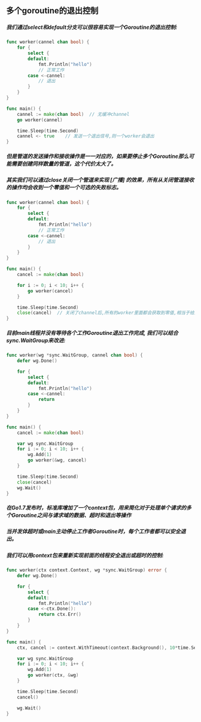 ## 多个goroutine的退出控制

##### 我们通过select和default分支可以很容易实现一个Goroutine的退出控制:
```go
func worker(cannel chan bool) {
	for {
		select {
		default:
			fmt.Println("hello")
			// 正常工作
		case <-cannel:
			// 退出
		}
	}
}

func main() {
	cannel := make(chan bool)  // 无缓冲channel
	go worker(cannel)

	time.Sleep(time.Second)
	cannel <- true    // 发送一个退出信号,则一个worker会退出
}
```

##### 但是管道的发送操作和接收操作是一一对应的，如果要停止多个Goroutine那么可能需要创建同样数量的管道，这个代价太大了。
##### 其实我们可以通过close关闭一个管道来实现 [广播] 的效果，所有从关闭管道接收的操作均会收到一个零值和一个可选的失败标志。

```go
func worker(cannel chan bool) {
	for {
		select {
		default:
			fmt.Println("hello")
			// 正常工作
		case <-cannel:
			// 退出
		}
	}
}

func main() {
	cancel := make(chan bool)

	for i := 0; i < 10; i++ {
		go worker(cancel)
	}

	time.Sleep(time.Second)
	close(cancel)  // 关闭了channel后,所有的worker里面都会获取到零值,相当于给所有的worker发送了退出信号
}
```

##### 目前main线程并没有等待各个工作Goroutine退出工作完成, 我们可以结合sync.WaitGroup来改进:
```go
func worker(wg *sync.WaitGroup, cannel chan bool) {
	defer wg.Done()

	for {
		select {
		default:
			fmt.Println("hello")
		case <-cannel:
			return
		}
	}
}

func main() {
	cancel := make(chan bool)

	var wg sync.WaitGroup
	for i := 0; i < 10; i++ {
		wg.Add(1)
		go worker(&wg, cancel)
	}

	time.Sleep(time.Second)
	close(cancel)
	wg.Wait()
}
```


##### 在Go1.7发布时，标准库增加了一个context包，用来简化对于处理单个请求的多个Goroutine之间与请求域的数据、超时和退出等操作
##### 当并发体超时或main主动停止工作者Goroutine时，每个工作者都可以安全退出。
##### 我们可以用context包来重新实现前面的线程安全退出或超时的控制: 

```go
func worker(ctx context.Context, wg *sync.WaitGroup) error {
	defer wg.Done()

	for {
		select {
		default:
			fmt.Println("hello")
		case <-ctx.Done():
			return ctx.Err()
		}
	}
}

func main() {
	ctx, cancel := context.WithTimeout(context.Background(), 10*time.Second)

	var wg sync.WaitGroup
	for i := 0; i < 10; i++ {
		wg.Add(1)
		go worker(ctx, &wg)
	}

	time.Sleep(time.Second)
	cancel()

	wg.Wait()
}
```




